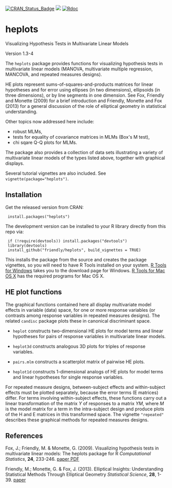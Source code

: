 [![CRAN_Status_Badge](http://www.r-pkg.org/badges/version/heplots)](http://cran.r-project.org/package=heplots)
[![](http://cranlogs.r-pkg.org/badges/grand-total/heplots)](https://cran.r-project.org/package=heplots)
[![Rdoc](http://www.rdocumentation.org/badges/version/heplots)](http://www.rdocumentation.org/packages/heplots)

# heplots
Visualizing Hypothesis Tests in Multivariate Linear Models

Version 1.3-4

The `heplots` package provides functions for visualizing hypothesis tests in
multivariate linear models (MANOVA, multivariate multiple regression, MANCOVA,
and repeated measures designs).

HE plots represent sums-of-squares-and-products matrices for linear hypotheses and for 
error using ellipses (in two dimensions), ellipsoids (in three dimensions),
or by line segments in one dimension.
See Fox, Friendly and Monette (2009) for a brief introduction
and Friendly, Monette and Fox (2013) for a general discussion of the role of
elliptical geometry in statistical understanding.

Other topics now addressed here include:

* robust MLMs, 
* tests for equality of covariance matrices in MLMs (Box's M test), 
* chi sqare Q-Q plots for MLMs.

The package also provides a collection of  data sets illustrating
a variety of multivariate linear models of the types listed above,
together with graphical displays.

Several tutorial vignettes are also included.  See `vignette(package="heplots")`.


## Installation

Get the released version from CRAN:

     install.packages("heplots")

The development version can be installed to your R library directly from this repo via:

     if (!require(devtools)) install.packages("devtools")
     library(devtools)
     install_github("friendly/heplots", build_vignettes = TRUE)

This installs the package from the source and creates the package vignettes, 
so you will need to have R Tools installed on your system.  [R Tools for Windows](https://cran.r-project.org/bin/windows/Rtools/)
takes you to the download page for Windows.  [R Tools for Mac OS X](https://cran.r-project.org/bin/macosx/tools/)
has the required programs for Mac OS X.

## HE plot functions

The graphical functions contained here all display multivariate model
effects in variable (data) space, for one or more response variables
(or contrasts among response variables in repeated measures designs).
The related `candisc` package plots these in canonical discriminant space.

* `heplot` constructs two-dimensional HE plots for model terms and 
linear hypotheses for pairs of response variables in multivariate linear models.

* `heplot3d` constructs analogous 3D plots for triples of response
variables.
 
* `pairs.mlm` constructs a scatterplot matrix of pairwise HE plots.

* `heplot1d` constructs 1-dimensional analogs of HE plots for model terms and 
linear hypotheses for single response variables.

For repeated measure designs, between-subject effects and within-subject
effects must be plotted separately, because the error terms (E matrices)
differ.  For terms involving within-subject effects,
these functions carry out a linear
transformation of the matrix $Y$ of responses to a matrix $Y M$, where
$M$ is the model matrix for a term in
the intra-subject design and produce plots of
the H and E matrices in this transformed space. The vignette `"repeated"` describes
these graphical methods for repeated measures designs.

## References

Fox, J.; Friendly, M. & Monette, G. (2009).
Visualizing hypothesis tests in multivariate linear models: The heplots package for R 
*Computational Statistics*,  **24**, 233-246. [paper PDF](http://datavis.ca/palers/FoxFriendlyMonette-2009.pdf)

Friendly, M.; Monette, G. & Fox, J. (2013).
Elliptical Insights: Understanding Statistical Methods Through Elliptical Geometry 
*Statistical Science*,  **28**, 1-39. [paper](http://datavis.ca/palers/ellipses-STS402.pdf)

